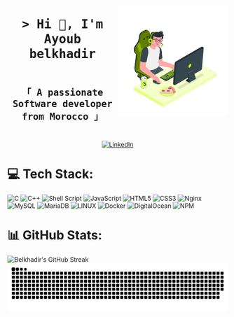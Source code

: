 <p align= "centre"> 
  <samp>
   <a><img align="right" src="https://github.com/ayoubak141/ayoubak141/blob/main/img/img.svg" height=75% width=50%></a>
  </samp>

<h1 align="center" >
        <samp>&gt; Hi 👋, I'm Ayoub belkhadir
        </samp>
</h1>

<h2 align="center"> 
  <samp>
    <br>
    「 A passionate Software developer from Morocco 」
    <br>
  </samp> 
  <br>
</h2>
<div align="center">
  <a href="https://www.linkedin.com/in/ayoubbelkhadir">
    <img
      src="https://img.shields.io/static/v1?logo=linkedin&style=flat-square&color=0072b1&label=LinkedIn&message=%E2%98%86"
      alt="LinkedIn"
    />
  </a>
</div>

</p>

# 💻 Tech Stack:
![C](https://img.shields.io/badge/c-%2300599C.svg?style=for-the-badge&logo=c&logoColor=white) ![C++](https://img.shields.io/badge/c++-%2300599C.svg?style=for-the-badge&logo=c%2B%2B&logoColor=white) ![Shell Script](https://img.shields.io/badge/shell_script-%23121011.svg?style=for-the-badge&logo=gnu-bash&logoColor=white) ![JavaScript](https://img.shields.io/badge/javascript-%23323330.svg?style=for-the-badge&logo=javascript&logoColor=%23F7DF1E) ![HTML5](https://img.shields.io/badge/html5-%23E34F26.svg?style=for-the-badge&logo=html5&logoColor=white) ![CSS3](https://img.shields.io/badge/css3-%231572B6.svg?style=for-the-badge&logo=css3&logoColor=white) ![Nginx](https://img.shields.io/badge/nginx-%23009639.svg?style=for-the-badge&logo=nginx&logoColor=white) ![MySQL](https://img.shields.io/badge/mysql-%2300f.svg?style=for-the-badge&logo=mysql&logoColor=white) ![MariaDB](https://img.shields.io/badge/MariaDB-003545?style=for-the-badge&logo=mariadb&logoColor=white) ![LINUX](https://img.shields.io/badge/Linux-FCC624?style=for-the-badge&logo=linux&logoColor=black) ![Docker](https://img.shields.io/badge/docker-%230db7ed.svg?style=for-the-badge&logo=docker&logoColor=white) ![DigitalOcean](https://img.shields.io/badge/DigitalOcean-%230167ff.svg?style=for-the-badge&logo=digitalOcean&logoColor=white) ![NPM](https://img.shields.io/badge/NPM-%23000000.svg?style=for-the-badge&logo=npm&logoColor=white)

# 📊 GitHub Stats:

<p align="center">
  <a href="https://github.com/ayoubak141">  
    <img align="left" src="https://github-readme-streak-stats.herokuapp.com?user=ayoubak141&theme=radical&mode=weekly" alt="Belkhadir's GitHub Streak" />
<!--     <img align="left" src="http://github-profile-summary-cards.vercel.app/api/cards/profile-details?username=ayoubak141&show_icons=true&theme=radical&border=7F3FBF&background=0D1117" alt="Belkhadir's GitHub Contribution"/> -->
    <img align="left" src="https://raw.githubusercontent.com/ayoubak141/ayoubak141/output/snake.svg" alt="Snake animation" />
<!--     <br clear="both"> -->
  </a>
</p>
<!--   <p align="left"> <img src="https://komarev.com/ghpvc/?username=ayoubak141&label=Profile%20views&color=0e75b6&style=flat" alt="ayoubak141" /> </p> -->

